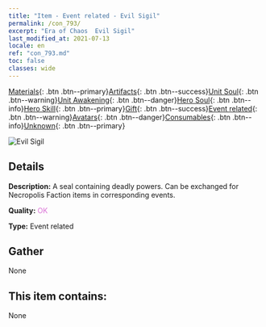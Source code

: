 ```yaml
---
title: "Item - Event related - Evil Sigil"
permalink: /con_793/
excerpt: "Era of Chaos  Evil Sigil"
last_modified_at: 2021-07-13
locale: en
ref: "con_793.md"
toc: false
classes: wide
---
```

 [Materials](/Items/){: .btn .btn--primary}[Artifacts](/Items/Artifacts/){: .btn .btn--success}[Unit Soul](/Items/UnitSoul/){: .btn .btn--warning}[Unit Awakening](/Items/UnitAwakening/){: .btn .btn--danger}[Hero Soul](/Items/HeroSoul/){: .btn .btn--info}[Hero Skill](/Items/HeroSkill/){: .btn .btn--primary}[Gift](/Items/Gift/){: .btn .btn--success}[Event related](/Items/Events/){: .btn .btn--warning}[Avatars](/Items/Avatars/){: .btn .btn--danger}[Consumables](/Items/Consumables/){: .btn .btn--info}[Unknown](/Items/Unknown/){: .btn .btn--primary}

 ![Evil Sigil](/images/t/i_3051.png)

## Details
 **Description:** A seal containing deadly powers. Can be exchanged for Necropolis Faction items in corresponding events.

 **Quality:** <span style="color: #DA70D6">OK</span>

 **Type:** Event related

## Gather

  None

## This item contains:

  None

